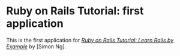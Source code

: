 # Ruby on Rails Tutorial: first application

This is the first application for
[*Ruby on Rails Tutorial: Learn Rails by Example*](http://railstutorial.org/)
by [Simon Ng].